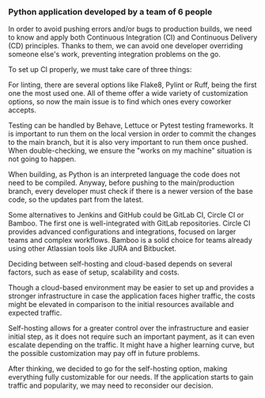 ### Python application developed by a team of 6 people

In order to avoid pushing errors and/or bugs to production builds, we need to know and apply both Continuous Integration (CI) and Continuous Delivery (CD) principles. Thanks to them, we can avoid one developer overriding someone else's work, preventing integration problems on the go.

To set up CI properly, we must take care of three things:

For linting, there are several options like Flake8, Pylint or Ruff, being the first one the most used one. All of theme offer a wide variety of customization options, so now the main issue is to find which ones every coworker accepts.

Testing can be handled by Behave, Lettuce or Pytest testing frameworks. It is important to run them on the local version in order to commit the changes to the main branch, but it is also very important to run them once pushed. When double-checking, we ensure the "works on my machine" situation is not going to happen.

When building, as Python is an interpreted language the code does not need to be compiled. Anyway, before pushing to the main/production branch, every developer must check if there is a newer version of the base code, so the updates part from the latest.

Some alternatives to Jenkins and GitHub could be GitLab CI, Circle CI or Bamboo. The first one is well-integrated with GitLab repositories. Circle CI provides advanced configurations and integrations, focused on larger teams and complex workflows. Bamboo is a solid choice for teams already using other Atlassian tools like JURA and Bitbucket.

Deciding between self-hosting and cloud-based depends on several factors, such as ease of setup, scalability and costs.

Though a cloud-based environment may be easier to set up and provides a stronger infrastructure in case the application faces higher traffic, the costs might be elevated in comparison to the initial resources available and expected traffic.

Self-hosting allows for a greater control over the infrastructure and easier initial step, as it does not require such an important payment, as it can even escalate depending on the traffic. It might have a higher learning curve, but the possible customization may pay off in future problems.

After thinking, we decided to go for the self-hosting option, making everything fully customizable for our needs. If the application starts to gain traffic and popularity, we may need to reconsider our decision.
